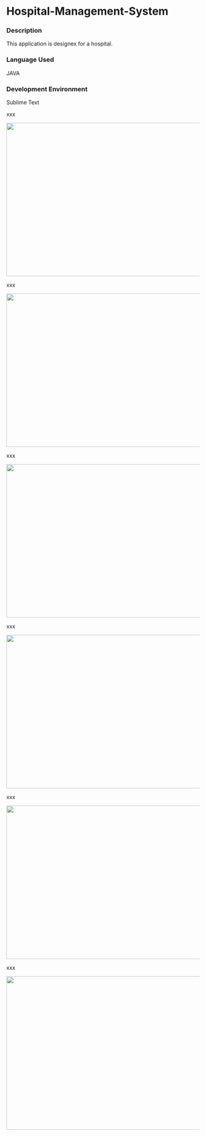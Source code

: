 # Hospital-Management-System
<!DOCTYPE html>
<html>
<body>
<h3>Description</h3>
<p>This application is designex for a hospital.</p>
<h3>Language Used</h3>
  <p>JAVA</p>
<h3>Development Environment </h3>
  <p>Sublime Text</p>
  <p>xxx </p>
  <img src="https://i.imgur.com/TzZkDfu.jpg" width="600" height="400">
  <p>xxx</p>
  <img src="https://i.imgur.com/iXOHi1b.jpg" width="600" height="400">
  <p>xxx</p>
  <img src="https://i.imgur.com/gHVBWGF.jpg" width="600" height="400">
  <p>xxx</p>
  <img src="https://i.imgur.com/rmDSUSu.jpg" width="600" height="400">
  <p>xxx</p>
  <img src="https://i.imgur.com/Ha77zcW.jpg" width="600" height="400">
  <p>xxx</p>
  <img src="https://i.imgur.com/hJGS0HM.jpg" width="600" height="400">
 
</body>
</html>
